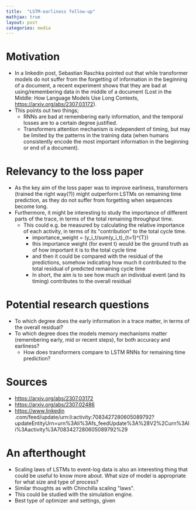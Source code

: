 ```yaml
---
title:  "LSTM-earliness follow-up"
mathjax: true
layout: post
categories: media
---
```


# Motivation
- In a linkedin post, Sebastian Raschka pointed out that while transformer models do not suffer from the forgetting of information in the beginning of a document, a recent experiment shows that they are bad at using/remembering data in the middle of a document (Lost in the Middle: How Language Models Use Long Contexts, https://arxiv.org/abs/2307.03172). 
- This points out two things; 
	- RNNs are bad at remembering early information, and the temporal losses are to a certain degree justified.
	- Transformers attention mechanism is independent of timing, but may be limited by the patterns in the training data (when humans consistently encode the most important information in the beginning or end of a document).


# Relevancy to the loss paper
- As the key aim of the loss paper was to improve earliness, transformers (trained the right way(?)) might outperform LSTMs on remaining time prediction, as they do not suffer from forgetting when sequences become long.
- Furthermore, it might be interesting to study the importance of different parts of the trace, in terms of the total remaining throughput time.
	- This could e.g. be measured by calculating the relative importance of each activity, in terms of its "contribution" to the total cycle time.
		- importance_weight = (y_i_t/sum(y_i_t)_{t=1}^{T})
		- this importance weight (for event t) would be the ground truth as of how important it is to the total cycle time
		- and then it could be compared with the residual of the predictions, somehow indicating how much it contributed to the total residual of predicted remaining cycle time
		- In short, the aim is to see how much an individual event (and its timing) contributes to the overall residual

# Potential research questions
- To which degree does the early information in a trace matter, in terms of the overall residual?
- To which degree does the models memory mechanisms matter (remembering early, mid or recent steps), for both accuracy and earliness?
	- How does transformers compare to LSTM RNNs for remaining time prediction?

# Sources
- https://arxiv.org/abs/2307.03172
- https://arxiv.org/abs/2307.02486
- https://www.linkedin .com/feed/update/urn:li:activity:7083427280605089792?updateEntityUrn=urn%3Ali%3Afs_feedUpdate%3A%28V2%2Curn%3Ali%3Aactivity%3A7083427280605089792%29

# An afterthought
- Scaling laws of LSTMs to event-log data is also an interesting thing that could be useful to know more about. What size of model is appropriate for what size and type of process?
- Similar thoughts as with Chinchilla scaling "laws".
- This could be studied with the simulation engine.
- Best type of optimizer and settings, given